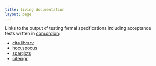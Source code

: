 ```yaml
---
title: Living documentation
layout: page
---
```


Links to the output of testing formal specifications including acceptance tests written in [concordion](http://concordion.org/):


- [cite library](http://cite-architecture.github.io/cite/specs/cite/Cite.html)
- [hocuspocus](http://cite-architecture.github.io/hocuspocus//specs/hocuspocus/Hocuspocus.html)
- [sparqlcts](http://cite-architecture.github.io/sparqlcts/specs/citeverbs/CiteVerbs.html)
- [citemgr](http://cite-architecture.github.io/citemgr/specs/citeMgr/CiteMgr.html)


